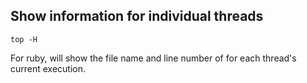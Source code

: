 ## Show information for individual threads

```
top -H
```

For ruby, will show the file name and line number of for each thread's current execution.
